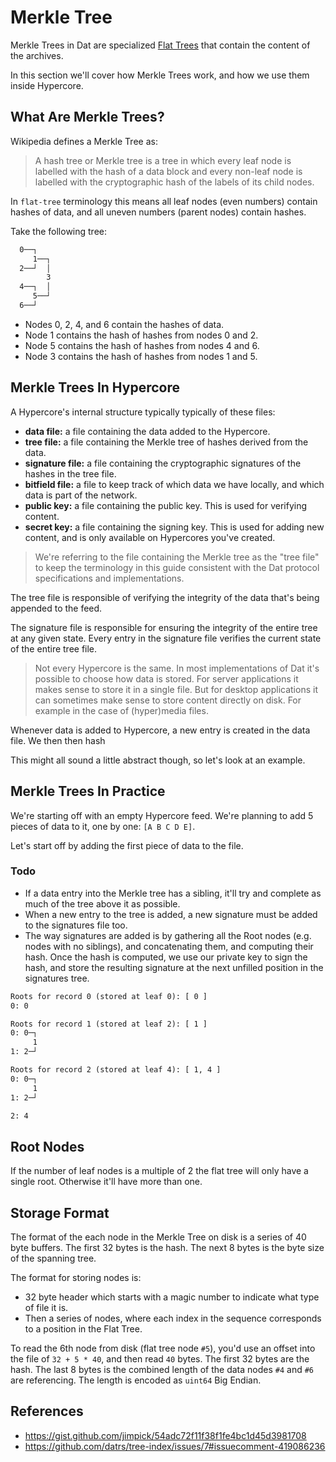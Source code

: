 # Merkle Tree
Merkle Trees in Dat are specialized [Flat Trees](./ch01-01-flat-tree) that
contain the content of the archives.

In this section we'll cover how Merkle Trees work, and how we use them inside
Hypercore.

## What Are Merkle Trees?
Wikipedia defines a Merkle Tree as:

> A hash tree or Merkle tree is a tree in which every leaf node is labelled with
> the hash of a data block and every non-leaf node is labelled with the
> cryptographic hash of the labels of its child nodes.

In `flat-tree` terminology this means all leaf nodes (even numbers) contain
hashes of data, and all uneven numbers (parent nodes) contain hashes.

Take the following tree:
```txt
  0──┐
     1──┐
  2──┘  │
        3
  4──┐  │
     5──┘
  6──┘
```

- Nodes 0, 2, 4, and 6 contain the hashes of data.
- Node 1 contains the hash of hashes from nodes 0 and 2.
- Node 5 contains the hash of hashes from nodes 4 and 6.
- Node 3 contains the hash of hashes from nodes 1 and 5.

## Merkle Trees In Hypercore
A Hypercore's internal structure typically typically of these files:

- __data file:__ a file containing the data added to the Hypercore.
- __tree file:__ a file containing the Merkle tree of hashes derived from the
    data.
- __signature file:__ a file containing the cryptographic signatures of the
    hashes in the tree file.
- __bitfield file:__ a file to keep track of which data we have locally, and
    which data is part of the network.
- __public key:__ a file containing the public key. This is used for verifying
    content.
- __secret key:__ a file containing the signing key. This is used for adding new
    content, and is only available on Hypercores you've created.

> We're referring to the file containing the Merkle tree as the "tree file"
> to keep the terminology in this guide consistent with the Dat protocol
> specifications and implementations.

The tree file is responsible of verifying the integrity of the data that's
being appended to the feed.

The signature file is responsible for ensuring the integrity of the entire tree
at any given state. Every entry in the signature file verifies the current state
of the entire tree file.

> Not every Hypercore is the same. In most implementations of Dat it's possible
> to choose how data is stored. For server applications it makes sense to store
> it in a single file. But for desktop applications it can sometimes make sense
> to store content directly on disk. For example in the case of (hyper)media
> files.

Whenever data is added to Hypercore, a new entry is created in the data file. We
then then hash

This might all sound a little abstract though, so let's look at an example.

## Merkle Trees In Practice
We're starting off with an empty Hypercore feed. We're planning to add 5 pieces
of data to it, one by one: `[A B C D E]`.

Let's start off by adding the first piece of data to the file.

### Todo
- If a data entry into the Merkle tree has a sibling, it'll try and complete as
  much of the tree above it as possible.
- When a new entry to the tree is added, a new signature must be added to the
  signatures file too.
- The way signatures are added is by gathering all the Root nodes (e.g. nodes
  with no siblings), and concatenating them, and computing their hash. Once the
  hash is computed, we use our private key to sign the hash, and store the
  resulting signature at the next unfilled position in the signatures tree.

```txt
Roots for record 0 (stored at leaf 0): [ 0 ]
0: 0

Roots for record 1 (stored at leaf 2): [ 1 ]
0: 0─┐
     1
1: 2─┘

Roots for record 2 (stored at leaf 4): [ 1, 4 ]
0: 0─┐
     1
1: 2─┘

2: 4
```

## Root Nodes
If the number of leaf nodes is a multiple of 2 the flat tree will only have a
single root. Otherwise it'll have more than one.

## Storage Format
The format of the each node in the Merkle Tree on disk is a series of 40 byte
buffers. The first 32 bytes is the hash. The next 8 bytes is the byte size of
the spanning tree.

The format for storing nodes is:
- 32 byte header which starts with a magic number to indicate what type of file
  it is.
- Then a series of nodes, where each index in the sequence corresponds to a
  position in the Flat Tree.

To read the 6th node from disk (flat tree node `#5`), you'd use an offset into
the file of `32 + 5 * 40`, and then read `40` bytes. The first 32 bytes are the
hash. The last 8 bytes is the combined length of the data nodes `#4` and `#6` are
referencing. The length is encoded as `uint64` Big Endian.

## References
- https://gist.github.com/jimpick/54adc72f11f38f1fe4bc1d45d3981708
- https://github.com/datrs/tree-index/issues/7#issuecomment-419086236
